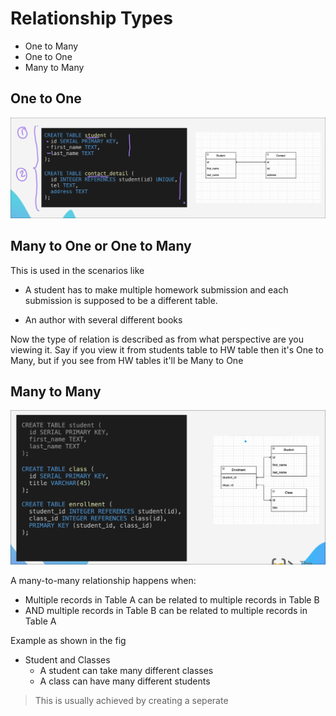 # Relationship Types

- One to Many
- One to One 
- Many to Many

## One to One

![alt text](image.png)

## Many to One or One to Many 

This is used in the scenarios like

- A student has to make multiple homework submission and each submission
is supposed to be a different table.

- An author with several different books

Now the type of relation is described as from what perspective are you viewing it.
Say if you view it from students table to HW table then it's One to Many, 
but if you see from HW tables it'll be Many to One

## Many to Many

![alt text](image-1.png)

A many-to-many relationship happens when:
- Multiple records in Table A can be related to multiple records in Table B
- AND multiple records in Table B can be related to multiple records in Table A

Example as shown in the fig
- Student and Classes
  - A student can take many different classes 
  - A class can have many different students 

> This is usually achieved by creating a seperate 

